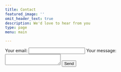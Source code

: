 ```yaml
---
title: Contact
featured_image: ''
omit_header_text: true
description: We'd love to hear from you
type: page
menu: main

---
```



<!-- modify this form HTML and place wherever you want your form -->
<form
  action="https://formspree.io/f/mnqwgyrl"
  method="POST"
>
  <label>
    Your email:
    <input type="email" name="email">
  </label>
  <label>
    Your message:
    <textarea name="message"></textarea>
  </label>
  <!-- your other form fields go here -->
  <button type="submit">Send</button>
</form>